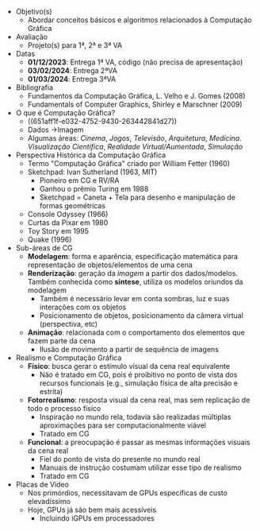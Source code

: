 - Objetivo(s)
	- Abordar conceitos básicos e algoritmos relacionados à Computação Gráfica
- Avaliação
	- Projeto(s) para 1ª, 2ª e 3ª VA
- Datas
	- **01/12/2023**: Entrega 1ª VA, código (não precisa de apresentação)
	- **03/02/2024**: Entrega 2ªVA
	- **01/03/2024**: Entrega 3ªVA
- Bibliografia
	- Fundamentos da Computação Gráfica, L. Velho e J. Gomes (2008)
	- Fundamentals of Computer Graphics, Shirley e Marschner (2009)
- O que é Computação Gráfica?
	- ((651aff1f-e032-4752-9430-263442841d27))
	- Dados ->Imagem
	- Algumas áreas: *Cinema*, *Jogos*, *Televisão*, *Arquitetura*, *Medicina*. *Visualização Científica*, *Realidade Virtual/Aumentada*, *Simulação*
- Perspectiva Histórica da Computação Gráfica
	- Termo "Computação Gráfica" criado por William Fetter (1960)
	- Sketchpad: Ivan Sutherland (1963, MIT)
		- Pioneiro em CG e RV/RA
		- Ganhou o prêmio Turing em 1988
		- Sketchpad = Caneta + Tela para desenho e manipulação de formas geométricas
	- Console Odyssey (1966)
	- Curtas da Pixar em 1980
	- Toy Story em 1995
	- Quake (1996)
- Sub-áreas de CG
	- **Modelagem**: forma e aparência, especificação matemática para representação de objetos/elementos de uma cena
	- **Renderização**: geração da *imagem* a partir dos dados/modelos. Também conhecida como **síntese**, utiliza os modelos oriundos da modelagem
		- Também é necessário levar em conta sombras, luz e suas interações com os objetos
		- Posicionamento de objetos, posicionamento da câmera virtual (perspectiva, etc)
	- **Animação**: relacionada com o comportamento dos elementos que fazem parte da cena
		- Ilusão de movimento a partir de sequência de imagens
- Realismo e Computação Gráfica
	- **Físico**: busca gerar o estímulo visual da cena real equivalente
		- Não é tratado em CG, pois é proibitivo no ponto de vista dos recursos funcionais (e.g., simulação física de alta precisão e estrita)
	- **Fotorrealismo**: resposta visual da cena real, mas sem replicação de todo o processo físico
		- Inspiração no mundo rela, todavia são realizadas múltiplas aproximações para ser computacionalmente viável
		- Tratado em CG
	- **Funcional**: a preocupação é passar as mesmas informações visuais da cena real
		- Fiel do ponto de vista do presente no mundo real
		- Manuais de instrução costumam utilizar esse tipo de realismo
		- Tratado em CG
- Placas de Vídeo
	- Nos primórdios, necessitavam de GPUs específicas de custo elevadíssimo
	- Hoje, GPUs já são bem mais acessíveis
		- Incluindo iGPUs em processadores